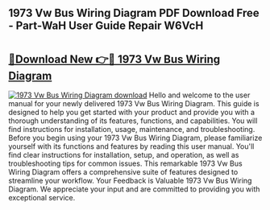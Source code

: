 ## 1973 Vw Bus Wiring Diagram PDF Download Free - Part-WaH User Guide Repair W6VcH

# <h2><a href="http://dfleme.blite.top/?on=1973+Vw+Bus+Wiring+Diagram">🔗Download New 👉🔴 1973 Vw Bus Wiring Diagram</a></h2>

[![1973 Vw Bus Wiring Diagram download](https://i.imgur.com/lujVjoI.png)](http://dfleme.blite.top/?on=1973+Vw+Bus+Wiring+Diagram)
Hello and welcome to the user manual for your newly delivered 1973 Vw Bus Wiring Diagram. This guide is designed to help you get started with your product and provide you with a thorough understanding of its features, functions, and capabilities. You will find instructions for installation, usage, maintenance, and troubleshooting. Before you begin using your 1973 Vw Bus Wiring Diagram, please familiarize yourself with its functions and features by reading this user manual. You'll find clear instructions for installation, setup, and operation, as well as troubleshooting tips for common issues. This remarkable 1973 Vw Bus Wiring Diagram offers a comprehensive suite of features designed to streamline your workflow. Your Feedback is Valuable 1973 Vw Bus Wiring Diagram. We appreciate your input and are committed to providing you with exceptional service.
